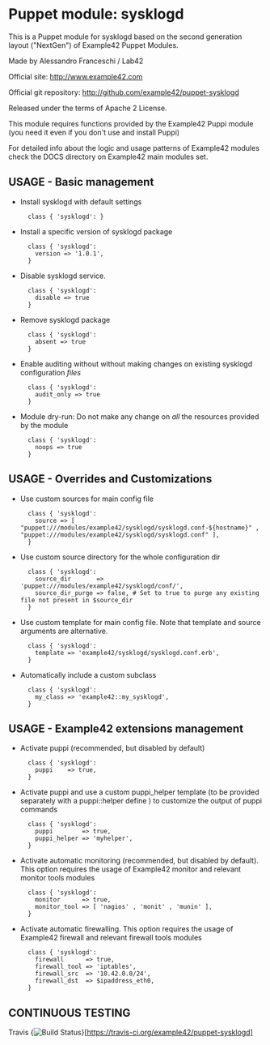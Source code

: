# Puppet module: sysklogd

This is a Puppet module for sysklogd based on the second generation layout ("NextGen") of Example42 Puppet Modules.

Made by Alessandro Franceschi / Lab42

Official site: http://www.example42.com

Official git repository: http://github.com/example42/puppet-sysklogd

Released under the terms of Apache 2 License.

This module requires functions provided by the Example42 Puppi module (you need it even if you don't use and install Puppi)

For detailed info about the logic and usage patterns of Example42 modules check the DOCS directory on Example42 main modules set.


## USAGE - Basic management

* Install sysklogd with default settings

        class { 'sysklogd': }

* Install a specific version of sysklogd package

        class { 'sysklogd':
          version => '1.0.1',
        }

* Disable sysklogd service.

        class { 'sysklogd':
          disable => true
        }

* Remove sysklogd package

        class { 'sysklogd':
          absent => true
        }

* Enable auditing without without making changes on existing sysklogd configuration *files*

        class { 'sysklogd':
          audit_only => true
        }

* Module dry-run: Do not make any change on *all* the resources provided by the module

        class { 'sysklogd':
          noops => true
        }


## USAGE - Overrides and Customizations
* Use custom sources for main config file 

        class { 'sysklogd':
          source => [ "puppet:///modules/example42/sysklogd/sysklogd.conf-${hostname}" , "puppet:///modules/example42/sysklogd/sysklogd.conf" ], 
        }


* Use custom source directory for the whole configuration dir

        class { 'sysklogd':
          source_dir       => 'puppet:///modules/example42/sysklogd/conf/',
          source_dir_purge => false, # Set to true to purge any existing file not present in $source_dir
        }

* Use custom template for main config file. Note that template and source arguments are alternative. 

        class { 'sysklogd':
          template => 'example42/sysklogd/sysklogd.conf.erb',
        }

* Automatically include a custom subclass

        class { 'sysklogd':
          my_class => 'example42::my_sysklogd',
        }


## USAGE - Example42 extensions management 
* Activate puppi (recommended, but disabled by default)

        class { 'sysklogd':
          puppi    => true,
        }

* Activate puppi and use a custom puppi_helper template (to be provided separately with a puppi::helper define ) to customize the output of puppi commands 

        class { 'sysklogd':
          puppi        => true,
          puppi_helper => 'myhelper', 
        }

* Activate automatic monitoring (recommended, but disabled by default). This option requires the usage of Example42 monitor and relevant monitor tools modules

        class { 'sysklogd':
          monitor      => true,
          monitor_tool => [ 'nagios' , 'monit' , 'munin' ],
        }

* Activate automatic firewalling. This option requires the usage of Example42 firewall and relevant firewall tools modules

        class { 'sysklogd':       
          firewall      => true,
          firewall_tool => 'iptables',
          firewall_src  => '10.42.0.0/24',
          firewall_dst  => $ipaddress_eth0,
        }


## CONTINUOUS TESTING

Travis {<img src="https://travis-ci.org/example42/puppet-sysklogd.png?branch=master" alt="Build Status" />}[https://travis-ci.org/example42/puppet-sysklogd]
